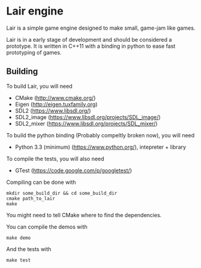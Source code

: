 # Lair engine

Lair is a simple game engine designed to make small, game-jam like games.

Lair is in a early stage of development and should be considered a prototype. It is written in C++11 with a binding in python to ease fast prototyping of games.


## Building

To build Lair, you will need
- CMake (http://www.cmake.org/)
- Eigen (http://eigen.tuxfamily.org)
- SDL2 (https://www.libsdl.org/)
- SDL2_image (https://www.libsdl.org/projects/SDL_image/)
- SDL2_mixer (https://www.libsdl.org/projects/SDL_mixer/)

To build the python binding (Probably compeltly broken now), you will need
- Python 3.3 (minimum) (https://www.python.org/), intepreter + library

To compile the tests, you will also need
- GTest (https://code.google.com/p/googletest/)


Compiling can be done with
```
mkdir some_build_dir && cd some_build_dir
cmake path_to_lair
make
```

You might need to tell CMake where to find the dependencies.

You can compile the demos with
```
make demo
```

And the tests with
```
make test
```
